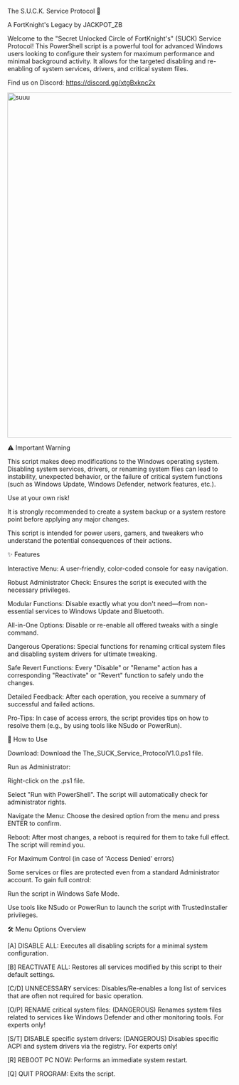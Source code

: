 
The S.U.C.K. Service Protocol 🚀

A FortKnight's Legacy by JACKPOT_ZB

Welcome to the "Secret Unlocked Circle of FortKnight's" (SUCK) Service Protocol! This PowerShell script is a powerful tool for advanced Windows users looking to configure their system for maximum performance and minimal background activity. It allows for the targeted disabling and re-enabling of system services, drivers, and critical system files.

Find us on Discord: https://discord.gg/xtgBxkpc2x

<img width="897" height="776" alt="suuu" src="https://github.com/user-attachments/assets/90faeb01-898c-4a9f-8e0e-24776d0b4096" />


⚠️ Important Warning

This script makes deep modifications to the Windows operating system. Disabling system services, drivers, or renaming system files can lead to instability, unexpected behavior, or the failure of critical system functions (such as Windows Update, Windows Defender, network features, etc.).

Use at your own risk!

It is strongly recommended to create a system backup or a system restore point before applying any major changes.

This script is intended for power users, gamers, and tweakers who understand the potential consequences of their actions.

✨ Features

Interactive Menu: A user-friendly, color-coded console for easy navigation.

Robust Administrator Check: Ensures the script is executed with the necessary privileges.

Modular Functions: Disable exactly what you don't need—from non-essential services to Windows Update and Bluetooth.

All-in-One Options: Disable or re-enable all offered tweaks with a single command.

Dangerous Operations: Special functions for renaming critical system files and disabling system drivers for ultimate tweaking.

Safe Revert Functions: Every "Disable" or "Rename" action has a corresponding "Reactivate" or "Revert" function to safely undo the changes.

Detailed Feedback: After each operation, you receive a summary of successful and failed actions.

Pro-Tips: In case of access errors, the script provides tips on how to resolve them (e.g., by using tools like NSudo or PowerRun).

🚀 How to Use

Download: Download the The_SUCK_Service_ProtocolV1.0.ps1 file.

Run as Administrator:

Right-click on the .ps1 file.

Select "Run with PowerShell". The script will automatically check for administrator rights.

Navigate the Menu: Choose the desired option from the menu and press ENTER to confirm.

Reboot: After most changes, a reboot is required for them to take full effect. The script will remind you.

For Maximum Control (in case of 'Access Denied' errors)

Some services or files are protected even from a standard Administrator account. To gain full control:

Run the script in Windows Safe Mode.

Use tools like NSudo or PowerRun to launch the script with TrustedInstaller privileges.

🛠️ Menu Options Overview

[A] DISABLE ALL: Executes all disabling scripts for a minimal system configuration.

[B] REACTIVATE ALL: Restores all services modified by this script to their default settings.

[C/D] UNNECESSARY services: Disables/Re-enables a long list of services that are often not required for basic operation.

[O/P] RENAME critical system files: (DANGEROUS) Renames system files related to services like Windows Defender and other monitoring tools. For experts only!

[S/T] DISABLE specific system drivers: (DANGEROUS) Disables specific ACPI and system drivers via the registry. For experts only!

[R] REBOOT PC NOW: Performs an immediate system restart.

[Q] QUIT PROGRAM: Exits the script.
